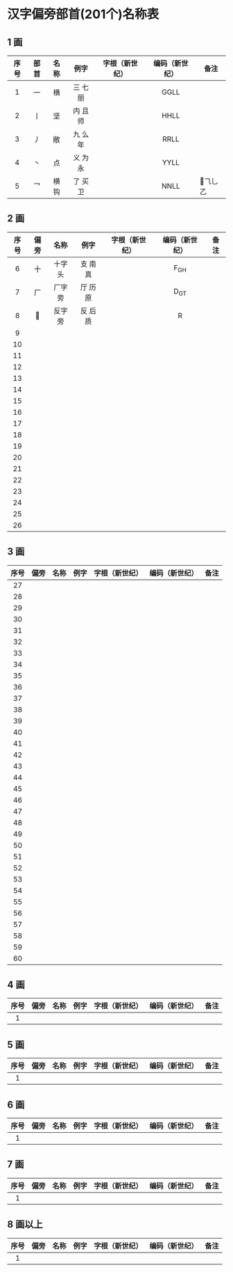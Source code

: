 # 汉字偏旁部首(201个)名称表

## 1 画

|序号|部首|名称|例字|字根（新世纪）|编码（新世纪）|备注|
|:-:|:-:|:-:|:-:|:-:|:-:|---|
|1|一|横|三 七 丽||GGLL||
|2|丨|坚|内 且 师||HHLL||
|3|丿|敝|九 么 年||RRLL||
|4|丶|点|义 为 永||YYLL||
|5|乛|横钩|了 买 卫||NNLL|⺄乚乙|

## 2 画

|序号|偏旁|名称|例字|字根（新世纪）|编码（新世纪）|备注|
|:-:|:-:|:-:|:-:|:-:|:-:|---|
|6|十|十字头|支 南 真||F<sub>GH</sub>||
|7|厂|厂字旁|厅 历 原||D<sub>GT</sub>||
|8||反字旁|反 后 质||R||
|9|||||||
|10|||||||
|11|||||||
|12|||||||
|13|||||||
|14|||||||
|15|||||||
|16|||||||
|17|||||||
|18|||||||
|19|||||||
|20|||||||
|21|||||||
|22|||||||
|23|||||||
|24|||||||
|25|||||||
|26|||||||

## 3 画

|序号|偏旁|名称|例字|字根（新世纪）|编码（新世纪）|备注|
|:-:|:-:|:-:|:-:|:-:|:-:|---|
|27|||||||
|28|||||||
|29|||||||
|30|||||||
|31|||||||
|32|||||||
|33|||||||
|34|||||||
|35|||||||
|36|||||||
|37|||||||
|38|||||||
|39|||||||
|40|||||||
|41|||||||
|42|||||||
|43|||||||
|44|||||||
|45|||||||
|46|||||||
|47|||||||
|48|||||||
|49|||||||
|50|||||||
|51|||||||
|52|||||||
|53|||||||
|54|||||||
|55|||||||
|56|||||||
|57|||||||
|58|||||||
|59|||||||
|60|||||||

## 4 画

|序号|偏旁|名称|例字|字根（新世纪）|编码（新世纪）|备注|
|:-:|:-:|:-:|:-:|:-:|:-:|---|
|1|||||||

## 5 画

|序号|偏旁|名称|例字|字根（新世纪）|编码（新世纪）|备注|
|:-:|:-:|:-:|:-:|:-:|:-:|---|
|1|||||||

## 6 画

|序号|偏旁|名称|例字|字根（新世纪）|编码（新世纪）|备注|
|:-:|:-:|:-:|:-:|:-:|:-:|---|
|1|||||||

## 7 画

|序号|偏旁|名称|例字|字根（新世纪）|编码（新世纪）|备注|
|:-:|:-:|:-:|:-:|:-:|:-:|---|
|1|||||||

## 8 画以上

|序号|偏旁|名称|例字|字根（新世纪）|编码（新世纪）|备注|
|:-:|:-:|:-:|:-:|:-:|:-:|---|
|1|||||||
